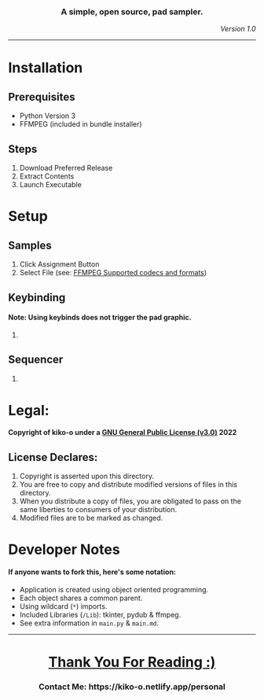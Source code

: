<!--
  Open this in GitHub:

   Or view Local PDF:

-->
<h3 align="center">A simple, open source, pad sampler.</h3>
<p align="right"><em>Version 1.0</em></p>
<hr/>
<h1>Installation</h1>
<h2>Prerequisites</h2>
  <ul>
    <li>Python Version 3</li>
    <li>FFMPEG (included in bundle installer)</li>
  </ul>
<h2>Steps</h2>
  <ol>
    <li>Download Preferred Release</li>
    <li>Extract Contents</li>
    <li>Launch Executable</li>
  </ol>
<h1>Setup</h1>
  <h2>Samples</h2>
    <ol>
      <li>Click Assignment Button</li>
      <li>Select File (see: <a href="https://en.wikipedia.org/wiki/FFmpeg#Supported_codecs_and_formats" target="blank">FFMPEG Supported codecs and formats</a>)</li>
    </ol>
  <h2>Keybinding</h2>
    <h4>Note: Using keybinds does not trigger the pad graphic.</h4>
    <ol>
      <li></li>
    </ol>
  <h2>Sequencer</h2>
    <ol>
      <li></li>
    </ol>
<h1>Legal:</h1>
  <h4>Copyright of kiko-o under a <a href="https://www.gnu.org/licenses/gpl-3.0.en.html">GNU General Public License (v3.0)</a> 2022 </h4>
  <h2>License Declares:</h2>
    <ol>
      <li>Copyright is asserted upon this directory.</li>
      <li>You are free to copy and distribute modified versions of files in this directory.</li>
      <li>When you distribute a copy of files, you are obligated to pass on the same liberties to consumers of your distribution.</li>
      <li>Modified files are to be marked as changed.</li>
    </ol>
<h1>Developer Notes</h1>
  <h4>If anyone wants to fork this, here's some notation:</h4>
  <ul>
    <li>
      Application is created using object oriented programming.
    </li>
    <li>
      Each object shares a common parent.
    </li>
    <li>
      Using wildcard (<code>*</code>) imports.
    </li>
    <li>
      Included Libraries (<code>/Lib</code>): tkinter, pydub & ffmpeg. 
    </li>
    <li>
      See extra information in <code>main.py</code> & <code>main.md</code>.
    </li>
  </ul>
<hr/>
 <h1 align="center"><a href="https://github.com/kikoooooooo/SamplerCH#a-simple-open-source-pad-sampler">Thank You For Reading :)</a></h1>
 <h3 align="center">Contact Me: https://kiko-o.netlify.app/personal</h3>
